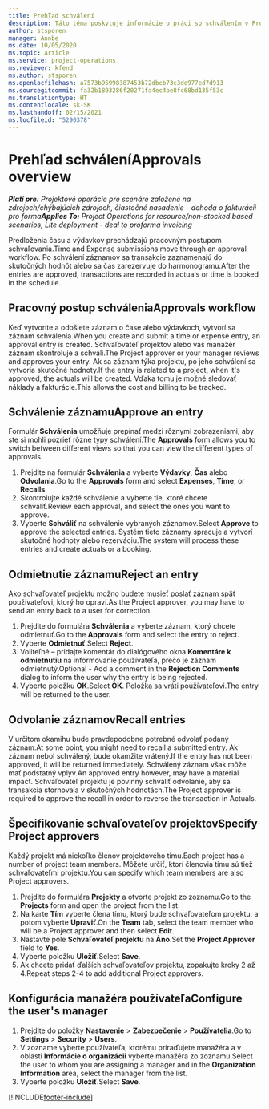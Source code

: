 ```yaml
---
title: Prehľad schválení
description: Táto téma poskytuje informácie o práci so schválením v Project Operations.
author: stsporen
manager: Annbe
ms.date: 10/05/2020
ms.topic: article
ms.service: project-operations
ms.reviewer: kfend
ms.author: stsporen
ms.openlocfilehash: a7573b95998387453b72dbcb73c3de977ed7d913
ms.sourcegitcommit: fa32b1893286f20271fa4ec4be8fc68bd135f53c
ms.translationtype: HT
ms.contentlocale: sk-SK
ms.lasthandoff: 02/15/2021
ms.locfileid: "5290378"
---
```

# <a name="approvals-overview"></a><span data-ttu-id="2b1fc-103">Prehľad schválení</span><span class="sxs-lookup"><span data-stu-id="2b1fc-103">Approvals overview</span></span>

<span data-ttu-id="2b1fc-104">_**Platí pre:** Projektové operácie pre scenáre založené na zdrojoch/chýbajúcich zdrojoch, čiastočné nasadenie – dohoda o fakturácii pro forma_</span><span class="sxs-lookup"><span data-stu-id="2b1fc-104">_**Applies To:** Project Operations for resource/non-stocked based scenarios, Lite deployment - deal to proforma invoicing_</span></span>

<span data-ttu-id="2b1fc-105">Predloženia času a výdavkov prechádzajú pracovným postupom schvaľovania.</span><span class="sxs-lookup"><span data-stu-id="2b1fc-105">Time and Expense submissions move through an approval workflow.</span></span> <span data-ttu-id="2b1fc-106">Po schválení záznamov sa transakcie zaznamenajú do skutočných hodnôt alebo sa čas zarezervuje do harmonogramu.</span><span class="sxs-lookup"><span data-stu-id="2b1fc-106">After the entries are approved, transactions are recorded in actuals or time is booked in the schedule.</span></span>

## <a name="approvals-workflow"></a><span data-ttu-id="2b1fc-107">Pracovný postup schválenia</span><span class="sxs-lookup"><span data-stu-id="2b1fc-107">Approvals workflow</span></span>
<span data-ttu-id="2b1fc-108">Keď vytvoríte a odošlete záznam o čase alebo výdavkoch, vytvorí sa záznam schválenia.</span><span class="sxs-lookup"><span data-stu-id="2b1fc-108">When you create and submit a time or expense entry, an approval entry is created.</span></span> <span data-ttu-id="2b1fc-109">Schvaľovateľ projektov alebo váš manažér záznam skontroluje a schváli.</span><span class="sxs-lookup"><span data-stu-id="2b1fc-109">The Project approver or your manager reviews and approves your entry.</span></span> <span data-ttu-id="2b1fc-110">Ak sa záznam týka projektu, po jeho schválení sa vytvoria skutočné hodnoty.</span><span class="sxs-lookup"><span data-stu-id="2b1fc-110">If the entry is related to a project, when it's approved, the actuals will be created.</span></span> <span data-ttu-id="2b1fc-111">Vďaka tomu je možné sledovať náklady a fakturácie.</span><span class="sxs-lookup"><span data-stu-id="2b1fc-111">This allows the cost and billing to be tracked.</span></span> 

## <a name="approve-an-entry"></a><span data-ttu-id="2b1fc-112">Schválenie záznamu</span><span class="sxs-lookup"><span data-stu-id="2b1fc-112">Approve an entry</span></span>
<span data-ttu-id="2b1fc-113">Formulár **Schválenia** umožňuje prepínať medzi rôznymi zobrazeniami, aby ste si mohli pozrieť rôzne typy schválení.</span><span class="sxs-lookup"><span data-stu-id="2b1fc-113">The **Approvals** form allows you to switch between different views so that you can view the different types of approvals.</span></span>
  
1. <span data-ttu-id="2b1fc-114">Prejdite na formulár **Schválenia** a vyberte **Výdavky**, **Čas** alebo **Odvolania**.</span><span class="sxs-lookup"><span data-stu-id="2b1fc-114">Go to the **Approvals** form and select **Expenses**, **Time**, or **Recalls**.</span></span>
2. <span data-ttu-id="2b1fc-115">Skontrolujte každé schválenie a vyberte tie, ktoré chcete schváliť.</span><span class="sxs-lookup"><span data-stu-id="2b1fc-115">Review each approval, and select the ones you want to approve.</span></span>
3. <span data-ttu-id="2b1fc-116">Vyberte **Schváliť** na schválenie vybraných záznamov.</span><span class="sxs-lookup"><span data-stu-id="2b1fc-116">Select **Approve** to approve the selected entries.</span></span>
<span data-ttu-id="2b1fc-117">Systém tieto záznamy spracuje a vytvorí skutočné hodnoty alebo rezerváciu.</span><span class="sxs-lookup"><span data-stu-id="2b1fc-117">The system will process these entries and create actuals or a booking.</span></span>

## <a name="reject-an-entry"></a><span data-ttu-id="2b1fc-118">Odmietnutie záznamu</span><span class="sxs-lookup"><span data-stu-id="2b1fc-118">Reject an entry</span></span>
<span data-ttu-id="2b1fc-119">Ako schvaľovateľ projektu možno budete musieť poslať záznam späť používateľovi, ktorý ho opraví.</span><span class="sxs-lookup"><span data-stu-id="2b1fc-119">As the Project approver, you may have to send an entry back to a user for correction.</span></span>
  
1. <span data-ttu-id="2b1fc-120">Prejdite do formulára **Schválenia** a vyberte záznam, ktorý chcete odmietnuť.</span><span class="sxs-lookup"><span data-stu-id="2b1fc-120">Go to the **Approvals** form and select the entry to reject.</span></span> 
2. <span data-ttu-id="2b1fc-121">Vyberte **Odmietnuť**.</span><span class="sxs-lookup"><span data-stu-id="2b1fc-121">Select **Reject**.</span></span>
3. <span data-ttu-id="2b1fc-122">Voliteľné – pridajte komentár do dialógového okna **Komentáre k odmietnutiu** na informovanie používateľa, prečo je záznam odmietnutý.</span><span class="sxs-lookup"><span data-stu-id="2b1fc-122">Optional - Add a comment in the **Rejection Comments** dialog to inform the user why the entry is being rejected.</span></span>
4. <span data-ttu-id="2b1fc-123">Vyberte položku **OK**.</span><span class="sxs-lookup"><span data-stu-id="2b1fc-123">Select **OK**.</span></span> <span data-ttu-id="2b1fc-124">Položka sa vráti používateľovi.</span><span class="sxs-lookup"><span data-stu-id="2b1fc-124">The entry will be returned to the user.</span></span>
  
## <a name="recall-entries"></a><span data-ttu-id="2b1fc-125">Odvolanie záznamov</span><span class="sxs-lookup"><span data-stu-id="2b1fc-125">Recall entries</span></span>
<span data-ttu-id="2b1fc-126">V určitom okamihu bude pravdepodobne potrebné odvolať podaný záznam.</span><span class="sxs-lookup"><span data-stu-id="2b1fc-126">At some point, you might need to recall a submitted entry.</span></span> <span data-ttu-id="2b1fc-127">Ak záznam nebol schválený, bude okamžite vrátený.</span><span class="sxs-lookup"><span data-stu-id="2b1fc-127">If the entry has not been approved, it will be returned immediately.</span></span> <span data-ttu-id="2b1fc-128">Schválený záznam však môže mať podstatný vplyv.</span><span class="sxs-lookup"><span data-stu-id="2b1fc-128">An approved entry however, may have a material impact.</span></span> <span data-ttu-id="2b1fc-129">Schvaľovateľ projektu je povinný schváliť odvolanie, aby sa transakcia stornovala v skutočných hodnotách.</span><span class="sxs-lookup"><span data-stu-id="2b1fc-129">The Project approver is required to approve the recall in order to reverse the transaction in Actuals.</span></span>

## <a name="specify-project-approvers"></a><span data-ttu-id="2b1fc-130">Špecifikovanie schvaľovateľov projektov</span><span class="sxs-lookup"><span data-stu-id="2b1fc-130">Specify Project approvers</span></span>
<span data-ttu-id="2b1fc-131">Každý projekt má niekoľko členov projektového tímu.</span><span class="sxs-lookup"><span data-stu-id="2b1fc-131">Each project has a number of project team members.</span></span> <span data-ttu-id="2b1fc-132">Môžete určiť, ktorí členovia tímu sú tiež schvaľovateľmi projektu.</span><span class="sxs-lookup"><span data-stu-id="2b1fc-132">You can specify which team members are also Project approvers.</span></span>

1. <span data-ttu-id="2b1fc-133">Prejdite do formulára **Projekty** a otvorte projekt zo zoznamu.</span><span class="sxs-lookup"><span data-stu-id="2b1fc-133">Go to the **Projects** form and open the project from the list.</span></span>
2. <span data-ttu-id="2b1fc-134">Na karte **Tím** vyberte člena tímu, ktorý bude schvaľovateľom projektu, a potom vyberte **Upraviť**.</span><span class="sxs-lookup"><span data-stu-id="2b1fc-134">On the **Team** tab, select the team member who will be a Project approver and then select **Edit**.</span></span>
3. <span data-ttu-id="2b1fc-135">Nastavte pole **Schvaľovateľ projektu** na **Áno**.</span><span class="sxs-lookup"><span data-stu-id="2b1fc-135">Set the **Project Approver** field to **Yes**.</span></span>
4. <span data-ttu-id="2b1fc-136">Vyberte položku **Uložiť**.</span><span class="sxs-lookup"><span data-stu-id="2b1fc-136">Select **Save**.</span></span>
5. <span data-ttu-id="2b1fc-137">Ak chcete pridať ďalších schvaľovateľov projektu, zopakujte kroky 2 až 4.</span><span class="sxs-lookup"><span data-stu-id="2b1fc-137">Repeat steps 2-4 to add additional Project approvers.</span></span>

## <a name="configure-the-users-manager"></a><span data-ttu-id="2b1fc-138">Konfigurácia manažéra používateľa</span><span class="sxs-lookup"><span data-stu-id="2b1fc-138">Configure the user's manager</span></span>

1. <span data-ttu-id="2b1fc-139">Prejdite do položky **Nastavenie** > **Zabezpečenie** > **Používatelia**.</span><span class="sxs-lookup"><span data-stu-id="2b1fc-139">Go to **Settings** > **Security** > **Users**.</span></span>
2. <span data-ttu-id="2b1fc-140">V zozname vyberte používateľa, ktorému priraďujete manažéra a v oblasti **Informácie o organizácii** vyberte manažéra zo zoznamu.</span><span class="sxs-lookup"><span data-stu-id="2b1fc-140">Select the user to whom you are assigning a manager and in the **Organization Information** area, select the manager from the list.</span></span> 
3. <span data-ttu-id="2b1fc-141">Vyberte položku **Uložiť**.</span><span class="sxs-lookup"><span data-stu-id="2b1fc-141">Select **Save**.</span></span>




[!INCLUDE[footer-include](../includes/footer-banner.md)]